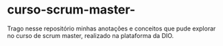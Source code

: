 # curso-scrum-master-
Trago nesse repositório minhas anotações e conceitos que pude explorar no curso de scrum master, realizado na plataforma da DIO. 
